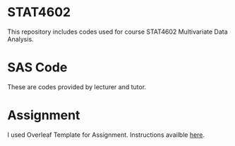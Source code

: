 # STAT4602

This repository includes codes used for course STAT4602 Multivariate Data Analysis.

# SAS Code
These are codes provided by lecturer and tutor.

# Assignment
I used Overleaf Template for Assignment. Instructions availble [here](https://blog.jez.io/2015/01/10/the-latex-homework-document-class}). 
